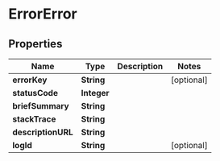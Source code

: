 

# ErrorError

## Properties

Name | Type | Description | Notes
------------ | ------------- | ------------- | -------------
**errorKey** | **String** |  |  [optional]
**statusCode** | **Integer** |  | 
**briefSummary** | **String** |  | 
**stackTrace** | **String** |  | 
**descriptionURL** | **String** |  | 
**logId** | **String** |  |  [optional]



